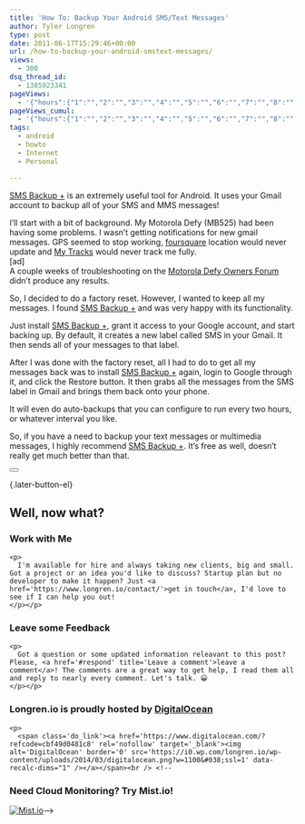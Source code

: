 ```yaml
---
title: 'How To: Backup Your Android SMS/Text Messages'
author: Tyler Longren
type: post
date: 2011-06-17T15:29:46+00:00
url: /how-to-backup-your-android-smstext-messages/
views:
  - 300
dsq_thread_id:
  - 1385923341
pageViews:
  - '{"hours":{"1":"","2":"","3":"","4":"","5":"","6":"","7":"","8":"","9":"","10":"","11":"","12":"","13":"","14":"","15":"","16":"","17":"","18":"","19":"","20":"","21":"","22":"","23":"","24":"","25":"","26":"","27":"","28":"","29":"","30":"","31":"","32":"","33":"","34":"","35":"","36":"","37":"","38":"","39":"","40":"","41":"","42":"","43":"","44":"","45":"","46":"","47":""},"days":{"2":"","3":"","4":"","5":"","6":"","7":"","8":"","9":"","10":"","11":"","12":"","13":"","14":""},"weeks":{"3":"","4":"","5":"","6":"","7":"","8":"","9":"","10":"","11":"","12":""},"months":{"4":"","5":"","6":"","7":"","8":"","9":"","10":"","11":"","12":"","13":"","14":"","15":"","16":"","17":"","18":"","19":"","20":"","21":"","22":"","23":"","24":""}}'
pageViews_cumul:
  - '{"hours":{"1":"","2":"","3":"","4":"","5":"","6":"","7":"","8":"","9":"","10":"","11":"","12":"","13":"","14":"","15":"","16":"","17":"","18":"","19":"","20":"","21":"","22":"","23":"","24":"","25":"","26":"","27":"","28":"","29":"","30":"","31":"","32":"","33":"","34":"","35":"","36":"","37":"","38":"","39":"","40":"","41":"","42":"","43":"","44":"","45":"","46":"","47":""},"days":{"2":"","3":"","4":"","5":"","6":"","7":"","8":"","9":"","10":"","11":"","12":"","13":"","14":""},"weeks":{"3":"","4":"","5":"","6":"","7":"","8":"","9":"","10":"","11":"","12":""},"months":{"4":"","5":"","6":"","7":"","8":"","9":"","10":"","11":"","12":"","13":"","14":"","15":"","16":"","17":"","18":"","19":"","20":"","21":"","22":"","23":"","24":""}}'
tags:
  - android
  - howto
  - Internet
  - Personal

---
```

[SMS Backup +][1] is an extremely useful tool for Android. It uses your Gmail account to backup all of your SMS and MMS messages!

I&#8217;ll start with a bit of background. My Motorola Defy (MB525) had been having some problems. I wasn&#8217;t getting notifications for new gmail messages. GPS seemed to stop working, [foursquare][2] location would never update and [My Tracks][3] would never track me fully.  
[ad]  
A couple weeks of troubleshooting on the [Motorola Defy Owners Forum][4] didn&#8217;t produce any results.

So, I decided to do a factory reset. However, I wanted to keep all my messages. I found [SMS Backup +][1] and was very happy with its functionality.

Just install [SMS Backup +][1], grant it access to your Google account, and start backing up. By default, it creates a new label called SMS in your Gmail. It then sends all of your messages to that label.

After I was done with the factory reset, all I had to do to get all my messages back was to install [SMS Backup +][1] again, login to Google through it, and click the Restore button. It then grabs all the messages from the SMS label in Gmail and brings them back onto your phone.

It will even do auto-backups that you can configure to run every two hours, or whatever interval you like.

So, if you have a need to backup your text messages or multimedia messages, I highly recommend [SMS Backup +][1]. It&#8217;s free as well, doesn&#8217;t really get much better than that. 

<div class="wpulike wpulike-default " >
  <div class="wp_ulike_general_class wp_ulike_is_not_liked">
    <button type="button"
					aria-label="Like Button"
					data-ulike-id="2898"
					data-ulike-nonce="91fb6a080a"
					data-ulike-type="likeThis"
					data-ulike-template="wpulike-default"
					data-ulike-display-likers="0"
					data-ulike-disable-pophover="0"
					class="wp_ulike_btn wp_ulike_put_image wp_likethis_2898"></button><span class="count-box"></span>
  </div>
</div>

[][5]{.later-button-el}

<div class='what-next'>
  <h2>
    Well, now what?
  </h2>
  
  <div class='hire'>
    <h3>
      Work with Me
    </h3>
    
    <p>
      I'm available for hire and always taking new clients, big and small. Got a project or an idea you'd like to discuss? Startup plan but no developer to make it happen? Just <a href='https://www.longren.io/contact/'>get in touch</a>, I'd love to see if I can help you out!
    </p></p>
  </div>
  
  <div class='hire'>
    <h3>
      Leave some Feedback
    </h3>
    
    <p>
      Got a question or some updated information releavant to this post? Please, <a href='#respond' title='Leave a comment'>leave a comment</a>! The comments are a great way to get help, I read them all and reply to nearly every comment. Let's talk. 😀
    </p></p>
  </div>
  
  <div class='now-what-bottom-ad'>
    <h3>
      Longren.io is proudly hosted by <a href='https://www.digitalocean.com/?refcode=cbf49d0481c8'>DigitalOcean</a>
    </h3>
    
    <p>
      <span class='do_link'><a href='https://www.digitalocean.com/?refcode=cbf49d0481c8' rel='nofollow' target='_blank'><img alt='DigitalOcean' border='0' src='https://i0.wp.com/longren.io/wp-content/uploads/2014/03/digitalocean.png?w=1100&#038;ssl=1' data-recalc-dims="1" /></a></span><br /> <!--

<h3>Need Cloud Monitoring? Try Mist.io!</h3>

<span class='do_link'><a href='http://mist.io/?ref=tyler' rel='nofollow' target='_blank'><img alt='Mist.io' border='0' src='https://i0.wp.com/longren.io/wp-content/uploads/2014/04/mistio.jpg?w=1100&#038;ssl=1' data-recalc-dims="1"></a></span>--></div> </div>

 [1]: https://market.android.com/details?id=com.zegoggles.smssync
 [2]: https://market.android.com/details?id=com.joelapenna.foursquared
 [3]: https://market.android.com/details?id=com.google.android.maps.mytracks
 [4]: https://supportforums.motorola.com/community/motoblur-android/defy
 [5]: #